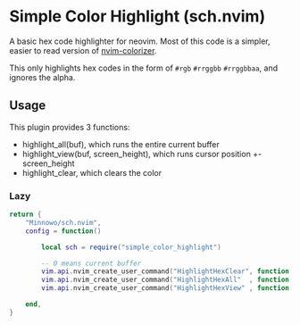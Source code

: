 # Simple Color Highlight (sch.nvim)

A basic hex code highlighter for neovim. Most of this code is a simpler, easier to read version of [nvim-colorizer](https://github.com/norcalli/nvim-colorizer.lua).

This only highlights hex codes in the form of `#rgb` `#rrggbb` `#rrggbbaa`, and ignores the alpha.

## Usage

This plugin provides 3 functions:
- highlight_all(buf), which runs the entire current buffer
- highlight_view(buf, screen_height), which runs cursor position +- screen_height
- highlight_clear, which clears the color

### Lazy

```lua
return {
    "Minnowo/sch.nvim",
    config = function()

        local sch = require("simple_color_highlight")

        -- 0 means current buffer
        vim.api.nvim_create_user_command("HighlightHexClear", function() sch.highlight_clear(0)    end, { })
        vim.api.nvim_create_user_command("HighlightHexAll"  , function() sch.highlight_all(0)      end, { })
        vim.api.nvim_create_user_command("HighlightHexView" , function() sch.highlight_view(0, 25) end, { })

    end,
}
```

